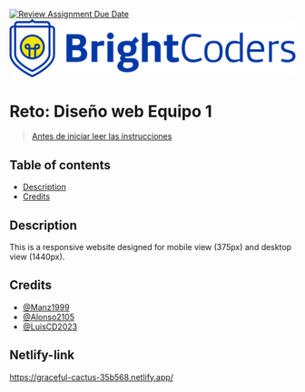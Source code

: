 [![Review Assignment Due Date](https://classroom.github.com/assets/deadline-readme-button-24ddc0f5d75046c5622901739e7c5dd533143b0c8e959d652212380cedb1ea36.svg)](https://classroom.github.com/a/DAmXqQbf)
![BrightCoders Logo](img/logo.png)

# Reto: Diseño web Equipo 1

> [Antes de iniciar leer las instrucciones](./instructions.md)

## Table of contents
  - [Description](#Description)
  - [Credits](#Credits)
  
## Description
This is a responsive website designed for mobile view (375px) and desktop view (1440px).

## Credits
- [@Manz1999](https://github.com/Manz1999)
- [@Alonso2105](https://github.com/Alonso2105)
- [@LuisCD2023](https://github.com/LuisCD2023)
  
## Netlify-link
https://graceful-cactus-35b568.netlify.app/

